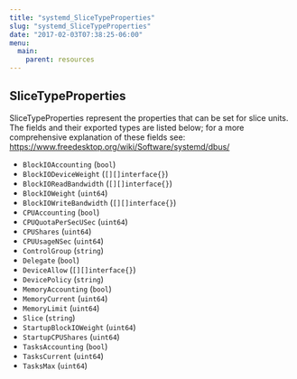 ```yaml
---
title: "systemd_SliceTypeProperties"
slug: "systemd_SliceTypeProperties"
date: "2017-02-03T07:38:25-06:00"
menu:
  main:
    parent: resources
---
```

## SliceTypeProperties

SliceTypeProperties represent the properties that can be set for slice
units. The fields and their exported types are listed below; for a more
comprehensive explanation of these fields see:
https://www.freedesktop.org/wiki/Software/systemd/dbus/


- `BlockIOAccounting` (`bool`)
- `BlockIODeviceWeight` (`[][]interface{}`)
- `BlockIOReadBandwidth` (`[][]interface{}`)
- `BlockIOWeight` (`uint64`)
- `BlockIOWriteBandwidth` (`[][]interface{}`)
- `CPUAccounting` (`bool`)
- `CPUQuotaPerSecUSec` (`uint64`)
- `CPUShares` (`uint64`)
- `CPUUsageNSec` (`uint64`)
- `ControlGroup` (`string`)
- `Delegate` (`bool`)
- `DeviceAllow` (`[][]interface{}`)
- `DevicePolicy` (`string`)
- `MemoryAccounting` (`bool`)
- `MemoryCurrent` (`uint64`)
- `MemoryLimit` (`uint64`)
- `Slice` (`string`)
- `StartupBlockIOWeight` (`uint64`)
- `StartupCPUShares` (`uint64`)
- `TasksAccounting` (`bool`)
- `TasksCurrent` (`uint64`)
- `TasksMax` (`uint64`)

